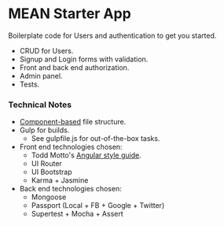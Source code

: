# MEAN Starter App #
Boilerplate code for Users and authentication to get you started.
- CRUD for Users.
- Signup and Login forms with validation.
- Front and back end authorization.
- Admin panel.
- Tests.

### Technical Notes ###
- [Component-based](https://scotch.io/tutorials/angularjs-best-practices-directory-structure) file structure.
- Gulp for builds.
    - See gulpfile.js for out-of-the-box tasks.
- Front end technologies chosen:
    - Todd Motto's [Angular style guide](https://github.com/toddmotto/angularjs-styleguide).
    - UI Router
    - UI Bootstrap
    - Karma + Jasmine
- Back end technologies chosen:
    - Mongoose
    - Passport (Local + FB + Google + Twitter)
    - Supertest + Mocha + Assert
